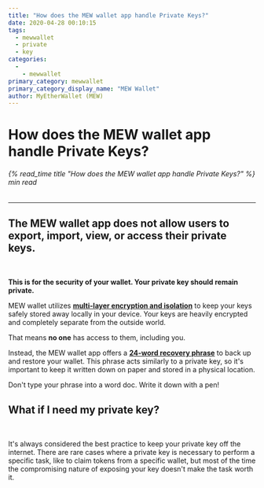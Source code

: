 ```yaml
---
title: "How does the MEW wallet app handle Private Keys?"
date: 2020-04-28 00:10:15
tags:
  - mewwallet
  - private
  - key
categories:
  - 
    - mewwallet
primary_category: mewwallet
primary_category_display_name: "MEW Wallet"
author: MyEtherWallet (MEW)
---
```


# **How does the MEW wallet app handle Private Keys?**

###### {% read_time title "How does the MEW wallet app handle Private Keys?" %} min read

* * *

## The MEW wallet app does not allow users to export, import, view, or access their private keys.

<br>

**This is for the security of your wallet. Your private key should remain private.**

MEW wallet utilizes [**multi-layer encryption and isolation**](/@@@@@@/mewwallet/mewwallet-security/) to keep your keys safely stored away locally in your device. Your keys are heavily encrypted and completely separate from the outside world.

That means **no one** has access to them, including you.

Instead, the MEW wallet app offers a [**24-word recovery phrase**](/@@@@@@/security-and-privacy/what-is-a-mnemonic-phrase/) to back up and restore your wallet. This phrase acts similarly to a private key, so it's important to keep it written down on paper and stored in a physical location.

Don't type your phrase into a word doc. Write it down with a pen!

## **What if I need my private key?**

<br>

It's always considered the best practice to keep your private key off the internet. There are rare cases where a private key is necessary to perform a specific task, like to claim tokens from a specific wallet, but most of the time the compromising nature of exposing your key doesn't make the task worth it.
